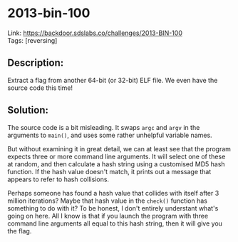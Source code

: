 2013-bin-100
============

Link: https://backdoor.sdslabs.co/challenges/2013-BIN-100 \
Tags: [reversing]

Description:
------------

Extract a flag from another 64-bit (or 32-bit) ELF file. We even have the source code this time!

Solution:
---------

The source code is a bit misleading. It swaps `argc` and `argv` in the arguments to `main()`, and uses some rather unhelpful variable names.

But without examining it in great detail, we can at least see that the program expects three or more command line arguments. It will select one of these at random, and then calculate a hash string using a customised MD5 hash function. If the hash value doesn't match, it prints out a message that appears to refer to hash collisions.

Perhaps someone has found a hash value that collides with itself after 3 million iterations? Maybe that hash value in the `check()` function has something to do with it? To be honest, I don't entirely understant what's going on here. All I know is that if you launch the program with three command line arguments all equal to this hash string, then it will give you the flag.
